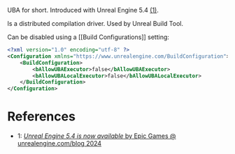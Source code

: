 UBA for short.
Introduced with Unreal Engine 5.4 [(1)](https://www.unrealengine.com/en-US/blog/unreal-engine-5-4-is-now-available).

Is a distributed compilation driver.
Used by Unreal Build Tool.

Can be disabled using a [[Build Configurations]] setting:
```xml
<?xml version="1.0" encoding="utf-8" ?> 
<Configuration xmlns="https://www.unrealengine.com/BuildConfiguration">
    <BuildConfiguration>
        <bAllowUBAExecutor>false</bAllowUBAExecutor>
        <bAllowUBALocalExecutor>false</bAllowUBALocalExecutor>
    </BuildConfiguration>
</Configuration>
```

# References

- 1: [_Unreal Engine 5.4 is now available_ by Epic Games @ unrealengine.com/blog 2024](https://www.unrealengine.com/en-US/blog/unreal-engine-5-4-is-now-available)